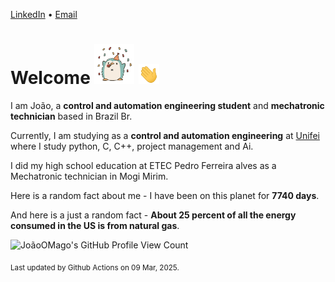 [LinkedIn](https://www.linkedin.com/in/joão-pedro-gozzoli-b95641301/) &bull;
[Email](joaopedrogozzoli@gmail.com)

# Welcome <img src="happy.gif" height="64px" /> <img src="wave.gif" height="32px" />

I am João, a  **control and automation engineering student** and **mechatronic technician** based in Brazil Br.

Currently, I am studying as a **control and automation engineering** at [Unifei](https://unifei.edu.br) where I study python, C, C++, project management and Ai.

I did my high school education at ETEC Pedro Ferreira alves as a Mechatronic technician in Mogi Mirim.

Here is a random fact about me - I have been on this planet for **7740 days**.

And here is a just a random fact -  **About 25 percent of all the energy consumed in the US is from natural gas**.

![JoãoOMago's GitHub Profile View Count](https://komarev.com/ghpvc/?username=JoaoOMago)

<sub>Last updated by Github Actions on 09 Mar, 2025.</sub>
